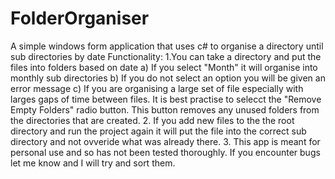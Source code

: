 # FolderOrganiser
A simple windows form application that uses c# to organise a directory until sub directories by date
Functionality:
1.You can take a directory and put the files into folders based on date
  a) If you select "Month" it will organise into monthly sub directories
  b) If you do not select an option you will be given an error message
  c) If you are organising a large set of file especially with larges gaps of time between
    files. It is best practise to selecct the "Remove Empty Folders" radio button.
    This button removes any unused folders from the directories that are created. 
2. If you add new files to the the root directory and run the project again it will put the file into
   the correct sub directory and not ovveride what was already there.
3. This app is meant for personal use and so has not been tested thoroughly. If you encounter bugs let me know 
   and I will try and sort them.
